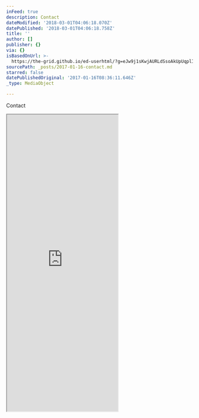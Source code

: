```yaml
---
inFeed: true
description: Contact
dateModified: '2018-03-01T04:06:18.070Z'
datePublished: '2018-03-01T04:06:18.758Z'
title: ''
author: []
publisher: {}
via: {}
isBasedOnUrl: >-
  https://the-grid.github.io/ed-userhtml/?g=eJw9j1sKwjAURLdSsoAkUpUqplIVQRDFF-KXtL23acSYkkSrrt63n2eYGWZ6qrCpxsDZXJDS-8p1GQOTOyqNkUekudGsMFY7BgxZY5xMqsV0VVyXSfOu57PFZn3YzaOdC9tJzvX-coRkeNtew_Z4MNpm4b7KOI9qdlFYv2r6qDMEQBDenpEEtQJfCtLqcBKUqGTpBYn4E96zMmMBrSBP1qmV6vSz_IVvnpN4alJQJ0kp7bHPqfgBnAZKMQ
sourcePath: _posts/2017-01-16-contact.md
starred: false
datePublishedOriginal: '2017-01-16T08:36:11.646Z'
_type: MediaObject

---
```

Contact

<iframe src="https://the-grid.github.io/ed-userhtml/?g=eJw9j1sKwjAURLdSsoAkUpUqplIVQRDFF-KXtL23acSYkkSrrt63n2eYGWZ6qrCpxsDZXJDS-8p1GQOTOyqNkUekudGsMFY7BgxZY5xMqsV0VVyXSfOu57PFZn3YzaOdC9tJzvX-coRkeNtew_Z4MNpm4b7KOI9qdlFYv2r6qDMEQBDenpEEtQJfCtLqcBKUqGTpBYn4E96zMmMBrSBP1qmV6vSz_IVvnpN4alJQJ0kp7bHPqfgBnAZKMQ" height="800" style=""></iframe>
